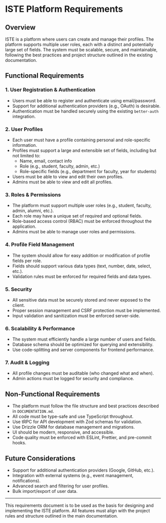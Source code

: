 # ISTE Platform Requirements

## Overview

ISTE is a platform where users can create and manage their profiles. The platform supports multiple user roles, each with a distinct and potentially large set of fields. The system must be scalable, secure, and maintainable, following the best practices and project structure outlined in the existing documentation.

## Functional Requirements

### 1. User Registration & Authentication

- Users must be able to register and authenticate using email/password.
- Support for additional authentication providers (e.g., OAuth) is desirable.
- Authentication must be handled securely using the existing `better-auth` integration.

### 2. User Profiles

- Each user must have a profile containing personal and role-specific information.
- Profiles must support a large and extensible set of fields, including but not limited to:
    - Name, email, contact info
    - Role (e.g., student, faculty, admin, etc.)
    - Role-specific fields (e.g., department for faculty, year for students)
- Users must be able to view and edit their own profiles.
- Admins must be able to view and edit all profiles.

### 3. Roles & Permissions

- The platform must support multiple user roles (e.g., student, faculty, admin, alumni, etc.).
- Each role may have a unique set of required and optional fields.
- Role-based access control (RBAC) must be enforced throughout the application.
- Admins must be able to manage user roles and permissions.

### 4. Profile Field Management

- The system should allow for easy addition or modification of profile fields per role.
- Fields should support various data types (text, number, date, select, etc.).
- Validation rules must be enforced for required fields and data types.

### 5. Security

- All sensitive data must be securely stored and never exposed to the client.
- Proper session management and CSRF protection must be implemented.
- Input validation and sanitization must be enforced server-side.

### 6. Scalability & Performance

- The system must efficiently handle a large number of users and fields.
- Database schema should be optimized for querying and extensibility.
- Use code-splitting and server components for frontend performance.

### 7. Audit & Logging

- All profile changes must be auditable (who changed what and when).
- Admin actions must be logged for security and compliance.

## Non-Functional Requirements

- The platform must follow the file structure and best practices described in `DOCUMENTATION.md`.
- All code must be type-safe and use TypeScript throughout.
- Use tRPC for API development with Zod schemas for validation.
- Use Drizzle ORM for database management and migrations.
- UI should be modern, responsive, and accessible.
- Code quality must be enforced with ESLint, Prettier, and pre-commit hooks.

## Future Considerations

- Support for additional authentication providers (Google, GitHub, etc.).
- Integration with external systems (e.g., event management, notifications).
- Advanced search and filtering for user profiles.
- Bulk import/export of user data.

---

This requirements document is to be used as the basis for designing and implementing the ISTE platform. All features must align with the project rules and structure outlined in the main documentation.
